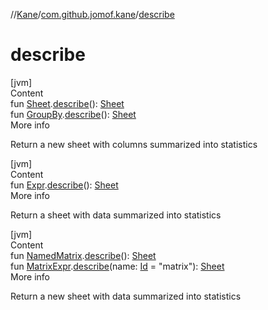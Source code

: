 //[Kane](../index.md)/[com.github.jomof.kane](index.md)/[describe](describe.md)



# describe  
[jvm]  
Content  
fun [Sheet](../com.github.jomof.kane.impl.sheet/-sheet/index.md).[describe](describe.md)(): [Sheet](../com.github.jomof.kane.impl.sheet/-sheet/index.md)  
fun [GroupBy](../com.github.jomof.kane.impl.sheet/-group-by/index.md).[describe](describe.md)(): [Sheet](../com.github.jomof.kane.impl.sheet/-sheet/index.md)  
More info  


Return a new sheet with columns summarized into statistics

  


[jvm]  
Content  
fun [Expr](-expr/index.md).[describe](describe.md)(): [Sheet](../com.github.jomof.kane.impl.sheet/-sheet/index.md)  
More info  


Return a  sheet with data summarized into statistics

  


[jvm]  
Content  
fun [NamedMatrix](../com.github.jomof.kane.impl/-named-matrix/index.md).[describe](describe.md)(): [Sheet](../com.github.jomof.kane.impl.sheet/-sheet/index.md)  
fun [MatrixExpr](-matrix-expr/index.md).[describe](describe.md)(name: [Id](../com.github.jomof.kane.impl/index.md#%5Bcom.github.jomof.kane.impl%2FId%2F%2F%2FPointingToDeclaration%2F%5D%2FClasslikes%2F-1810516722) = "matrix"): [Sheet](../com.github.jomof.kane.impl.sheet/-sheet/index.md)  
More info  


Return a new sheet with data summarized into statistics

  




